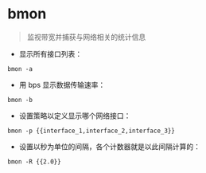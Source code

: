 # bmon

> 监视带宽并捕获与网络相关的统计信息

- 显示所有接口列表：

`bmon -a`

- 用 bps 显示数据传输速率：

`bmon -b`

- 设置策略以定义显示哪个网络接口：

`bmon -p {{interface_1,interface_2,interface_3}}`

- 设置以秒为单位的间隔，各个计数器就是以此间隔计算的：

`bmon -R {{2.0}}`

[#]: contributors: ([潘潘]，[jim.大团结]，[Judie])